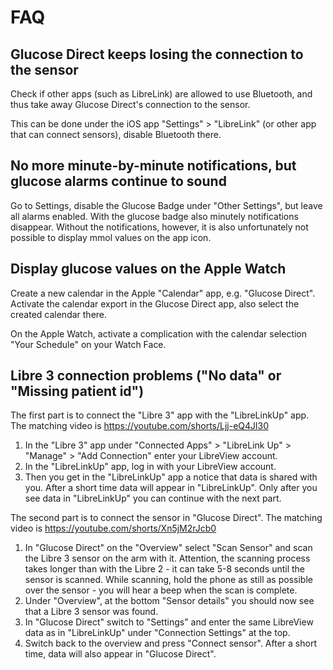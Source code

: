 # FAQ

## Glucose Direct keeps losing the connection to the sensor

Check if other apps (such as LibreLink) are allowed to use Bluetooth, and thus take away Glucose Direct's connection to the sensor.

This can be done under the iOS app "Settings" > "LibreLink" (or other app that can connect sensors), disable Bluetooth there.

## No more minute-by-minute notifications, but glucose alarms continue to sound
Go to Settings, disable the Glucose Badge under "Other Settings", but leave all alarms enabled. With the glucose badge also minutely notifications disappear. Without the notifications, however, it is also unfortunately not possible to display mmol values on the app icon.

## Display glucose values on the Apple Watch
Create a new calendar in the Apple "Calendar" app, e.g. "Glucose Direct".  Activate the calendar export in the Glucose Direct app, also select the created calendar there.

On the Apple Watch, activate a complication with the calendar selection "Your Schedule" on your Watch Face.

## Libre 3 connection problems ("No data" or "Missing patient id")
The first part is to connect the "Libre 3" app with the "LibreLinkUp" app. The matching video is https://youtube.com/shorts/Ljj-eQ4Jl30

1. In the "Libre 3" app under "Connected Apps" > "LibreLink Up" > "Manage" > "Add Connection" enter your LibreView account.
2. In the "LibreLinkUp" app, log in with your LibreView account.
3. Then you get in the "LibreLinkUp" app a notice that data is shared with you. After a short time data will appear in "LibreLinkUp". Only after you see data in "LibreLinkUp" you can continue with the next part.

The second part is to connect the sensor in "Glucose Direct". The matching video is https://youtube.com/shorts/Xn5jM2rJcb0

1. In "Glucose Direct" on the "Overview" select "Scan Sensor" and scan the Libre 3 sensor on the arm with it. Attention, the scanning process takes longer than with the Libre 2 - it can take 5-8 seconds until the sensor is scanned. While scanning, hold the phone as still as possible over the sensor - you will hear a beep when the scan is complete.
2. Under "Overview", at the bottom "Sensor details" you should now see that a Libre 3 sensor was found.
3. In "Glucose Direct" switch to "Settings" and enter the same LibreView data as in "LibreLinkUp" under "Connection Settings" at the top.
4. Switch back to the overview and press "Connect sensor". After a short time, data will also appear in "Glucose Direct".

